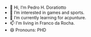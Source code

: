 - 👋 Hi, I’m Pedro H. Doratiotto
- 👀 I’m interested in games and sports.
- 🌱 I’m currently learning for acpunture.
- 📫 I'm living in Franco da Rocha.
- 😄 Pronouns: PHD
